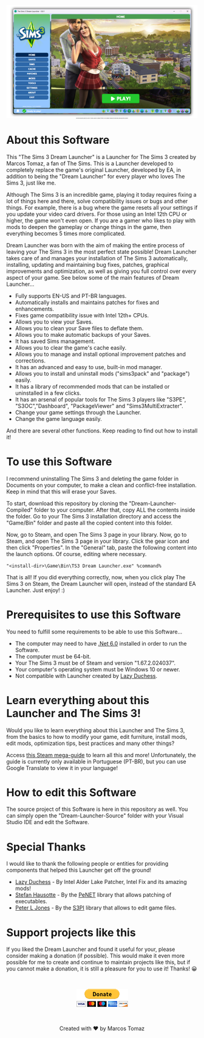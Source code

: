 <p align="center" style="font-size: 2px;">
    <img src="This-Repository/dream-launcher.png" />
    <br>
    Clone this repository and then copy the "Dream-Launcher-Compiled" folder to your computer. Read all the instructions below and then just enjoy!
</p>

# About this Software

This "The Sims 3 Dream Launcher" is a Launcher for The Sims 3 created by Marcos Tomaz, a fan of The Sims. This is a Launcher developed to completely replace the game's original Launcher, developed by EA, in addition to being the "Dream Launcher" for every player who loves The Sims 3, just like me.

Although The Sims 3 is an incredible game, playing it today requires fixing a lot of things here and there, solve compatibility issues or bugs and other things. For example, there is a bug where the game resets all your settings if you update your video card drivers. For those using an Intel 12th CPU or higher, the game won't even open. If you are a gamer who likes to play with mods to deepen the gameplay or change things in the game, then everything becomes 5 times more complicated.

Dream Launcher was born with the aim of making the entire process of leaving your The Sims 3 in the most perfect state possible! Dream Launcher takes care of and manages your installation of The Sims 3 automatically, installing, updating and maintaining bug fixes, patches, graphical improvements and optimization, as well as giving you full control over every aspect of your game. See below some of the main features of Dream Launcher...

- Fully supports EN-US and PT-BR languages.
- Automatically installs and maintains patches for fixes and enhancements.
- Fixes game compatibility issue with Intel 12th+ CPUs.
- Allows you to view your Saves.
- Allows you to clean your Save files to deflate them.
- Allows you to make automatic backups of your Saves.
- It has saved Sims management.
- Allows you to clear the game's cache easily.
- Allows you to manage and install optional improvement patches and corrections.
- It has an advanced and easy to use, built-in mod manager.
- Allows you to install and uninstall mods ("sims3pack" and "package") easily.
- It has a library of recommended mods that can be installed or uninstalled in a few clicks.
- It has an arsenal of popular tools for The Sims 3 players like "S3PE", "S3OC","Dashboard", "PackageViewer" and "Sims3MultiExtracter".
- Change your game settings through the Launcher.
- Change the game language easily.

And there are several other functions. Keep reading to find out how to install it!

# To use this Software

I recommend uninstalling The Sims 3 and deleting the game folder in Documents on your computer, to make a clean and conflict-free installation. Keep in mind that this will erase your Saves.

To start, download this repository by cloning the "Dream-Launcher-Compiled" folder to your computer. After that, copy ALL the contents inside the folder. Go to your The Sims 3 installation directory and access the "Game/Bin" folder and paste all the copied content into this folder.

Now, go to Steam, and open The Sims 3 page in your library. Now, go to Steam, and open The Sims 3 page in your library. Click the gear icon and then click "Properties". In the "General" tab, paste the following content into the launch options. Of course, editing where necessary.

```
"<install-dir>\Game\Bin\TS3 Dream Launcher.exe" %command%
```

That is all! If you did everything correctly, now, when you click play The Sims 3 on Steam, the Dream Launcher will open, instead of the standard EA Launcher. Just enjoy! :)

# Prerequisites to use this Software

You need to fulfill some requirements to be able to use this Software...

- The computer may need to have <a href="https://download.visualstudio.microsoft.com/download/pr/81531ad6-afa9-4b61-9d05-6a76dce81123/2885d26c1a58f37176fd7859f8cc80f1/dotnet-sdk-6.0.417-win-x64.exe" target="_blank">.Net 6.0</a> installed in order to run the Software.
- The computer must be 64-bit.
- Your The Sims 3 must be of Steam and version "1.67.2.024037".
- Your computer's operating system must be Windows 10 or newer.
- Not compatible with Launcher created by <a href="https://github.com/LazyDuchess" target="_blank">Lazy Duchess</a>.

# Learn everything about this Launcher and The Sims 3!

Would you like to learn everything about this Launcher and The Sims 3, from the basics to how to modify your game, edit furniture, install mods, edit mods, optimization tips, best practices and many other things?

Access <a href="https://steamcommunity.com/sharedfiles/filedetails/?id=3118587838" target="_blank">this Steam mega-guide</a> to learn all this and more! Unfortunately, the guide is currently only available in Portuguese (PT-BR), but you can use Google Translate to view it in your language!

# How to edit this Software

The source project of this Software is here in this repository as well. You can simply open the "Dream-Launcher-Source" folder with your Visual Studio IDE and edit the Software.

# Special Thanks

I would like to thank the following people or entities for providing components that helped this Launcher get off the ground!

- <a href="https://github.com/LazyDuchess" target="_blank">Lazy Duchess</a> - By Intel Alder Lake Patcher, Intel Fix and its amazing mods!
- <a href="https://github.com/secana" target="_blank">Stefan Hausotte</a> - By the <a href="https://github.com/secana/PeNet" target="_blank">PeNET</a> library that allows patching of executables.
- <a href="https://sourceforge.net/u/pljones/profile/" target="_blank">Peter L Jones</a> - By the <a href="https://sourceforge.net/projects/s3pi/files/" target="_blank">S3PI</a> library that allows to edit game files.

# Support projects like this

If you liked the Dream Launcher and found it useful for your, please consider making a donation (if possible). This would make it even more possible for me to create and continue to maintain projects like this, but if you cannot make a donation, it is still a pleasure for you to use it! Thanks! 😀

<br>

<p align="center">
    <a href="https://www.paypal.com/donate/?hosted_button_id=MVDJY3AXLL8T2" target="_blank">
        <img src="This-Repository/paypal-donate.png" alt="Donate" />
    </a>
</p>

<br>

<p align="center">
Created with ❤ by Marcos Tomaz
</p>